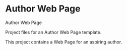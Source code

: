 # Author Web Page
Author Web Page

Project files for an Author Web Page template.

This project contains a Web Page for an aspiring author. 


